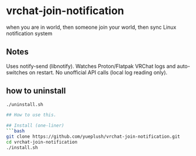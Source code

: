 # vrchat-join-notification
when you are in world, then someone join your world, then sync Linux notification system

## Notes
Uses notify-send (libnotify).
Watches Proton/Flatpak VRChat logs and auto-switches on restart.
No unofficial API calls (local log reading only).

## how to uninstall
```bash
./uninstall.sh

## How to use this.

## Install (one-liner)
```bash
git clone https://github.com/yueplush/vrchat-join-notification.git
cd vrchat-join-notification
./install.sh
